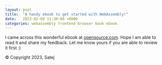 ```yaml
---
layout: post
title:  "A handy ebook to get started with WebAssembly!"
date:   2023-02-09 11:30:00 +0000
categories: webassembly frontend browser book ebook
---
```

I came across this wonderful ebook at [opensource.com](https://opensource.com/downloads/webassembly-ebook). Hope I am able to read it and share my feedback. Let me know yours if you are able to review it first :)

&copy; Copyright 2023, Satej

<script src="https://utteranc.es/client.js"
        repo="satej/satej.github.io"
        issue-term="pathname"
        theme="github-light"
        crossorigin="anonymous"
        async>
</script>